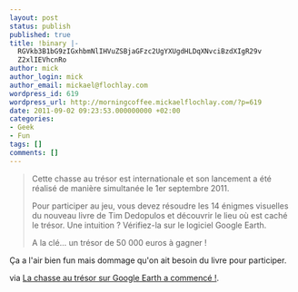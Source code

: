 ```yaml
---
layout: post
status: publish
published: true
title: !binary |-
  RGVkb3B1bG9zIGxhbmNlIHVuZSBjaGFzc2UgYXUgdHLDqXNvciBzdXIgR29v
  Z2xlIEVhcnRo
author: mick
author_login: mick
author_email: mickael@flochlay.com
wordpress_id: 619
wordpress_url: http://morningcoffee.mickaelflochlay.com/?p=619
date: 2011-09-02 09:23:53.000000000 +02:00
categories:
- Geek
- Fun
tags: []
comments: []
---
```

<blockquote>Cette chasse au trésor est internationale et son lancement a été réalisé de manière simultanée le 1er septembre 2011.

Pour participer au jeu, vous devez résoudre les 14 énigmes visuelles du nouveau livre de Tim Dedopulos et découvrir le lieu où est caché le trésor. Une intuition ? Vérifiez-la sur le logiciel Google Earth.

A la clé... un trésor de 50 000 euros à gagner !</blockquote>
Ça a l'air bien fun mais dommage qu'on ait besoin du livre pour participer.

via <a href="http://www.geeek.org/la-chasse-au-tresor-sur-google-earth-a-commencee-261.html?utm_source=feedburner&amp;utm_medium=feed&amp;utm_campaign=Feed%3A+blog-de-geeek+%28Geeek%29">La chasse au trésor sur Google Earth a commencé !</a>.
